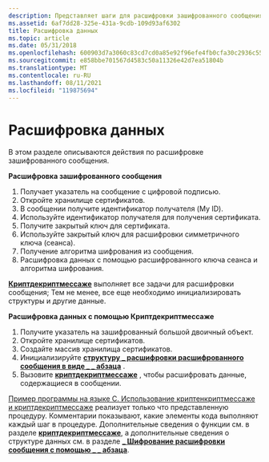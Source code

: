 ```yaml
---
description: Представляет шаги для расшифровки зашифрованного сообщения.
ms.assetid: 6af7dd28-325e-431a-9cdb-109d93af6302
title: Расшифровка данных
ms.topic: article
ms.date: 05/31/2018
ms.openlocfilehash: 600903d7a3060c83cd7cd0a85e92f96efe4fb0cfa30c2936c5546f71138b6854
ms.sourcegitcommit: e858bbe701567d4583c50a11326e42d7ea51804b
ms.translationtype: MT
ms.contentlocale: ru-RU
ms.lasthandoff: 08/11/2021
ms.locfileid: "119875694"
---
```

# <a name="decrypting-data"></a>Расшифровка данных

В этом разделе описываются действия по расшифровке зашифрованного сообщения.

**Расшифровка зашифрованного сообщения**

1.  Получает указатель на сообщение с цифровой подписью.
2.  Откройте хранилище сертификатов.
3.  В сообщении получите идентификатор получателя (My ID).
4.  Используйте идентификатор получателя для получения сертификата.
5.  Получите закрытый ключ для сертификата.
6.  Используйте закрытый ключ для расшифровки симметричного ключа (сеанса).
7.  Получение алгоритма шифрования из сообщения.
8.  Расшифровка данных с помощью расшифрованного ключа сеанса и алгоритма шифрования.

[**Криптдекриптмессаже**](/windows/desktop/api/Wincrypt/nf-wincrypt-cryptdecryptmessage) выполняет все задачи для расшифровки сообщения; Тем не менее, все еще необходимо инициализировать структуры и другие данные.

**Расшифровка данных с помощью Криптдекриптмессаже**

1.  Получите указатель на зашифрованный большой двоичный объект.
2.  Откройте хранилище сертификатов.
3.  Создайте массив хранилища сертификатов.
4.  Инициализируйте [**структуру \_ расшифровки расшифрованного сообщения в виде \_ \_ абзаца**](/windows/desktop/api/Wincrypt/ns-wincrypt-crypt_decrypt_message_para) .
5.  Вызовите [**криптдекриптмессаже**](/windows/desktop/api/Wincrypt/nf-wincrypt-cryptdecryptmessage) , чтобы расшифровать данные, содержащиеся в сообщении.

[Пример программы на языке C. Использование криптенкриптмессаже и криптдекриптмессаже](example-c-program-using-cryptencryptmessage-and-cryptdecryptmessage.md) реализует только что представленную процедуру. Комментарии показывают, какие элементы кода выполняют каждый шаг в процедуре. Дополнительные сведения о функции см. в разделе [**криптдекриптмессаже**](/windows/desktop/api/Wincrypt/nf-wincrypt-cryptdecryptmessage), а дополнительные сведения о структуре данных см. в разделе [**\_ Шифрование расшифровки сообщения с помощью \_ \_ абзаца**](/windows/desktop/api/Wincrypt/ns-wincrypt-crypt_decrypt_message_para).

 

 



